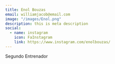 ```yaml
---
title: Enol Bouzas
email: williamjacob@email.com
image: "/images/Enol.png"
description: this is meta description
social:
  - name: instagram
    icon: FaInstagram
    link: https://www.instagram.com/enolbouzas/
---
```


Segundo Entrenador
